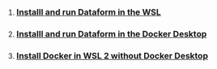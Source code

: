 1. ### [Installl and run Dataform in the WSL](https://github.com/dimonet/dataform_example/blob/main/docs/dataform_in_wsl.md)                                           
2. ### [Installl and run Dataform in the Docker Desktop](https://github.com/dimonet/dataform_example/blob/main/docs/dataform_in_docker.md)
3. ### [Install Docker in WSL 2 without Docker Desktop](https://github.com/dimonet/dataform_example/blob/main/docs/docker_in_wsl.md)